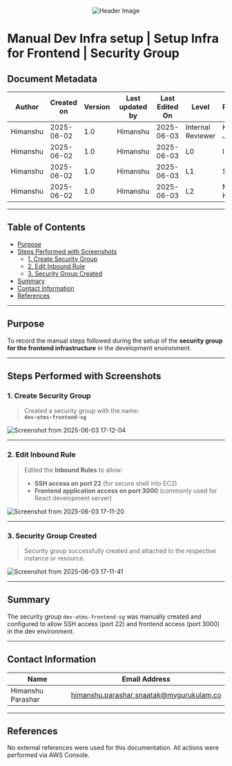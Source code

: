 <p align="center">
  <img src="https://github.com/user-attachments/assets/b37f714a-60e0-4e7d-b339-e2cedd9cf688" alt="Header Image" />
</p>

# Manual Dev Infra setup | Setup Infra for Frontend | Security Group

## Document Metadata

| **Author** | **Created on** | **Version** | **Last updated by** | **Last Edited On** | **Level**          | **Reviewer**    |
|------------|----------------|-------------|----------------------|---------------------|---------------------|------------------|
| Himanshu   | 2025-06-02     | 1.0         | Himanshu             | 2025-06-03          | Internal Reviewer   | Komal Jaiswal    |
| Himanshu   | 2025-06-02     | 1.0         | Himanshu             | 2025-06-03          | L0                  | Imran            |
| Himanshu   | 2025-06-02     | 1.0         | Himanshu             | 2025-06-03          | L1                  | Shashi           |
| Himanshu   | 2025-06-02     | 1.0         | Himanshu             | 2025-06-03          | L2                  | Mahesh Kumar     |

---

## Table of Contents

- [Purpose](#purpose)  
- [Steps Performed with Screenshots](#steps-performed-with-screenshots)  
  - [1. Create Security Group](#1-create-security-group)  
  - [2. Edit Inbound Rule](#2-edit-inbound-rule)  
  - [3. Security Group Created](#3-security-group-created)  
- [Summary](#summary)  
- [Contact Information](#contact-information)  
- [References](#references)

---

## Purpose

To record the manual steps followed during the setup of the **security group for the frontend infrastructure** in the development environment.

---

## Steps Performed with Screenshots

### 1. Create Security Group

> Created a security group with the name:  
**`dev-otms-frontend-sg`**

![Screenshot from 2025-06-03 17-12-04](https://github.com/user-attachments/assets/382923e6-07b8-46b7-8c8d-0b528d11afe0)


---

### 2. Edit Inbound Rule

> Edited the **Inbound Rules** to allow:
>
> - **SSH access on port 22** (for secure shell into EC2)  
> - **Frontend application access on port 3000** (commonly used for React development server)

![Screenshot from 2025-06-03 17-11-20](https://github.com/user-attachments/assets/3f55a765-d85d-4088-a659-91cee929920d)


---

### 3. Security Group Created

> Security group successfully created and attached to the respective instance or resource.

![Screenshot from 2025-06-03 17-11-41](https://github.com/user-attachments/assets/2a181efa-0aa8-4563-b4cf-a7587134b3dc)


---

## Summary

The security group `dev-otms-frontend-sg` was manually created and configured to allow SSH access (port 22) and frontend access (port 3000) in the dev environment.

---

## Contact Information

| Name              | Email Address                                   |
|-------------------|--------------------------------------------------|
| Himanshu Parashar | himanshu.parashar.snaatak@mygurukulam.co         |

---

## References

No external references were used for this documentation. All actions were performed via AWS Console.
